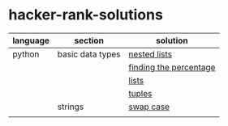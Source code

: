 # hacker-rank-solutions

| language         | section          | solution               |
| ---------------- | ---------------- | ---------------------- |
| python           | basic data types | [nested lists](https://github.com/ruthrootz/hacker-rank-solutions/blob/main/python/basic-data-types/nested-lists.py) |
|                  |                  | [finding the percentage](https://github.com/ruthrootz/hacker-rank-solutions/blob/main/python/basic-data-types/finding-the-percentage.py) |
|                  |                  | [lists](https://github.com/ruthrootz/hacker-rank-solutions/blob/main/python/basic-data-types/lists.py) |
|                  |                  | [tuples](https://github.com/ruthrootz/hacker-rank-solutions/blob/main/python/basic-data-types/tuples.py) |
|                  | strings          | [swap case](https://github.com/ruthrootz/hacker-rank-solutions/blob/main/python/strings/swap-case.py) |
|  |  |  | [string split and join](https://github.com/ruthrootz/hacker-rank-solutions/blob/main/python/strings/string-split-and-join.py)